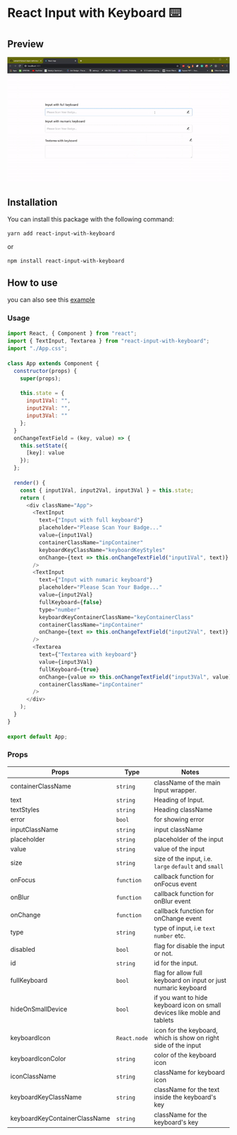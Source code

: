 # React Input with Keyboard ⌨️

## Preview

![](previews/1.gif)

## Installation

You can install this package with the following command:

`yarn add react-input-with-keyboard`

or

`npm install react-input-with-keyboard`

## How to use

you can also see this [example](https://github.com/samad324/react-input-with-keyboard-example)

### Usage

```js
import React, { Component } from "react";
import { TextInput, Textarea } from "react-input-with-keyboard";
import "./App.css";

class App extends Component {
  constructor(props) {
    super(props);

    this.state = {
      input1Val: "",
      input2Val: "",
      input3Val: ""
    };
  }
  onChangeTextField = (key, value) => {
    this.setState({
      [key]: value
    });
  };

  render() {
    const { input1Val, input2Val, input3Val } = this.state;
    return (
      <div className="App">
        <TextInput
          text={"Input with full keyboard"}
          placeholder="Please Scan Your Badge..."
          value={input1Val}
          containerClassName="inpContainer"
          keyboardKeyClassName="keyboardKeyStyles"
          onChange={text => this.onChangeTextField("input1Val", text)}
        />
        <TextInput
          text={"Input with numaric keyboard"}
          placeholder="Please Scan Your Badge..."
          value={input2Val}
          fullKeyboard={false}
          type="number"
          keyboardKeyContainerClassName="keyContainerClass"
          containerClassName="inpContainer"
          onChange={text => this.onChangeTextField("input2Val", text)}
        />
        <Textarea
          text={"Textarea with keyboard"}
          value={input3Val}
          fullKeyboard={true}
          onChange={value => this.onChangeTextField("input3Val", value)}
          containerClassName="inpContainer"
        />
      </div>
    );
  }
}

export default App;
```

### Props

| Props                         | Type         | Notes                                                                     |
| ----------------------------- | ------------ | ------------------------------------------------------------------------- |
| containerClassName            | `string`     | className of the main Input wrapper.                                      |
| text                          | `string`     | Heading of Input.                                                         |
| textStyles                    | `string`     | Heading className                                                         |
| error                         | `bool`       | for showing error                                                         |
| inputClassName                | `string`     | input className                                                           |
| placeholder                   | `string`     | placeholder of the input                                                  |
| value                         | `string`     | value of the input                                                        |
| size                          | `string`     | size of the input, i.e. `large` `default` and `small`                     |
| onFocus                       | `function`   | callback function for onFocus event                                       |
| onBlur                        | `function`   | callback function for onBlur event                                        |
| onChange                      | `function`   | callback function for onChange event                                      |
| type                          | `string`     | type of input, i.e `text` `number` etc.                                   |
| disabled                      | `bool`       | flag for disable the input or not.                                        |
| id                            | `string`     | id for the input.                                                         |
| fullKeyboard                  | `bool`       | flag for allow full keyboard on input or just numaric keyboard            |
| hideOnSmallDevice             | `bool`       | if you want to hide keyboard icon on small devices like moble and tablets |
| keyboardIcon                  | `React.node` | icon for the keyboard, which is show on right side of the input           |
| keyboardIconColor             | `string`     | color of the keyboard icon                                                |
| iconClassName                 | `string`     | className for keyboard icon                                               |
| keyboardKeyClassName          | `string`     | className for the text inside the keyboard's key                          |
| keyboardKeyContainerClassName | `string`     | className for the keyboard's key                                          |
